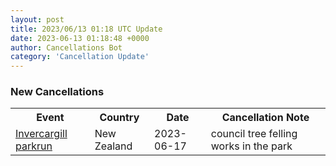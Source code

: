 ```yaml
---
layout: post
title: 2023/06/13 01:18 UTC Update
date: 2023-06-13 01:18:48 +0000
author: Cancellations Bot
category: 'Cancellation Update'
---
```


<h3>New Cancellations</h3>
<div class='hscrollable'>
<table style='width: 100%'>
    <tr>
        <th>Event</th>
        <th>Country</th>
        <th>Date</th>
        <th>Cancellation Note</th>
    </tr>
    <tr>
        <td><a href="https://www.parkrun.co.nz/invercargill">Invercargill parkrun</a></td>
        <td>New Zealand</td>
        <td>2023-06-17</td>
        <td>council tree felling works in the park</td>
    </tr>
</table>
</div>
